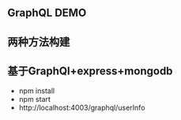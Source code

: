 ## GraphQL DEMO
## 两种方法构建
## 基于GraphQl+express+mongodb
  * npm install
  * npm start
  * http://localhost:4003/graphql/userInfo